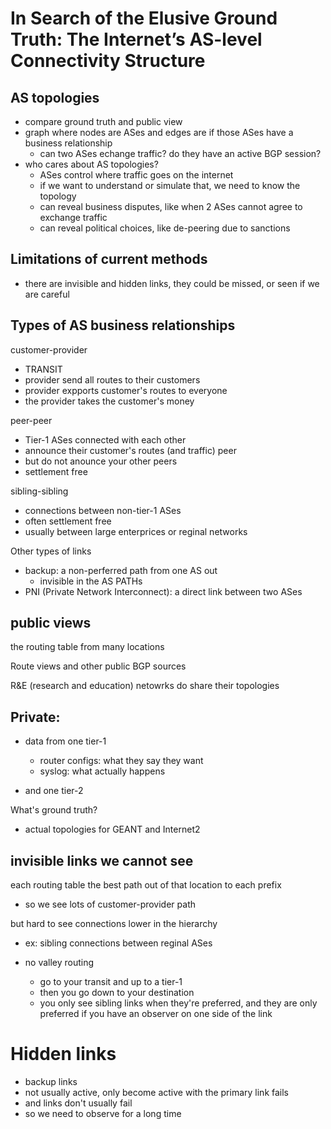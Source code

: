 # In Search of the Elusive Ground Truth: The Internet’s AS-level Connectivity Structure

## AS topologies

* compare ground truth and public view
* graph where nodes are ASes and edges are if those ASes have a business relationship
    * can two ASes echange traffic? do they have an active BGP session?
* who cares about AS topologies?
    * ASes control where traffic goes on the internet
    * if we want to understand or simulate that, we need to know the topology
    * can reveal business disputes, like when 2 ASes cannot agree to exchange traffic
    * can reveal political choices, like de-peering due to sanctions

## Limitations of current methods

* there are invisible and hidden links, they could be missed, or seen if we are careful

## Types of AS business relationships

customer-provider
* TRANSIT
* provider send all routes to their customers
* provider expports customer's routes to everyone
* the provider takes the customer's money

peer-peer
* Tier-1 ASes connected with each other
* announce their customer's routes (and traffic) peer
* but do not anounce your other peers
* settlement free

sibling-sibling
* connections between non-tier-1 ASes
* often settlement free
* usually between large enterprices or reginal networks

Other types of links
* backup: a non-perferred path from one AS out
    * invisible in the AS PATHs
* PNI (Private Network Interconnect): a direct link between two ASes

## public views

the routing table from many locations

Route views and other public BGP sources

R&E (research and education) netowrks do share their topologies

## Private:

* data from one tier-1
    * router configs: what they say they want
    * syslog: what actually happens

* and one tier-2

What's ground truth?
* actual topologies for GEANT and Internet2

## invisible links we cannot see

each routing table the best path out of that location to each prefix

* so we see lots of customer-provider path

but hard to see connections lower in the hierarchy
* ex: sibling connections between reginal ASes

* no valley routing
    * go to your transit and up to a tier-1
    * then you go down to your destination
    * you only see sibling links when they're preferred, and they are only preferred if you have an observer on one side of the link

# Hidden links

* backup links
* not usually active, only become active with the primary link fails
* and links don't usually fail
* so we need to observe for a long time



